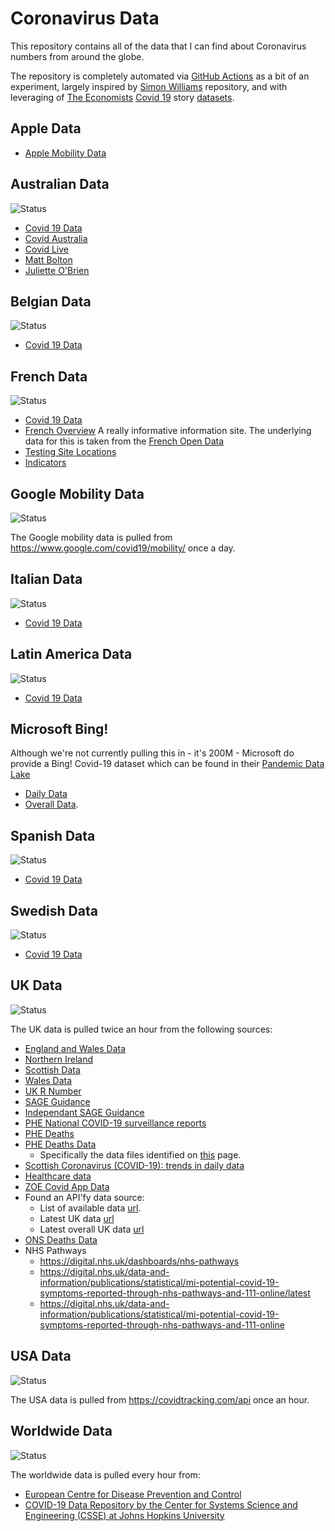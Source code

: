 # Coronavirus Data

This repository contains all of the data that I can find about Coronavirus numbers from around the globe.

The repository is completely automated via [GitHub Actions](https://github.com/features/actions) as a bit
of an experiment, largely inspired by [Simon Williams](https://github.com/simonw/coronavirus-data-gov-archive)
repository, and with leveraging of [The Economists](https://www.economist.com) [Covid 19](https://www.economist.com/graphic-detail/2020/04/16/tracking-covid-19-excess-deaths-across-countries) story [datasets](https://github.com/TheEconomist/covid-19-excess-deaths-tracker).

## Apple Data

  * [Apple Mobility Data](https://www.apple.com/covid19/mobility)

## Australian Data
![Status](https://github.com/rvaughan/coronavirus-data/workflows/Fetch%20latest%20Australian%20data/badge.svg)

  * [Covid 19 Data](https://www.covid19data.com.au/)
  * [Covid Australia](https://www.covidaustralia.com)
  * [Covid Live](https://covidlive.com.au/)
  * [Matt Bolton](https://github.com/M3IT/COVID-19_Data)
  * [Juliette O'Brien](https://github.com/pappubahry/AU_COVID19)

## Belgian Data
![Status](https://github.com/rvaughan/coronavirus-data/workflows/Fetch%20latest%20Belgian%20data/badge.svg)

  * [Covid 19 Data](https://epistat.sciensano.be)

## French Data
![Status](https://github.com/rvaughan/coronavirus-data/workflows/Fetch%20latest%20French%20data/badge.svg)

  * [Covid 19 Data](https://github.com/opencovid19-fr/data)
  * [French Overview](https://dashboard.covid19.data.gouv.fr/vue-d-ensemble?location=FRA) A really informative information site. The underlying data for this is taken from the [French Open Data](https://www.data.gouv.fr/fr/datasets/donnees-hospitalieres-relatives-a-lepidemie-de-covid-19/)
  * [Testing Site Locations](https://www.data.gouv.fr/en/datasets/sites-de-prelevements-pour-les-tests-covid/)
  * [Indicators](https://www.data.gouv.fr/en/datasets/indicateurs-de-suivi-de-lepidemie-de-covid-19/)

## Google Mobility Data
![Status](https://github.com/rvaughan/coronavirus-data/workflows/Fetch%20latest%20Google%20Mobility%20data/badge.svg)

The Google mobility data is pulled from https://www.google.com/covid19/mobility/ once a day.

## Italian Data
![Status](https://github.com/rvaughan/coronavirus-data/workflows/Fetch%20latest%20Italian%20data/badge.svg)

  * [Covid 19 Data](https://github.com/pcm-dpc/COVID-19)

## Latin America Data
![Status](https://github.com/rvaughan/coronavirus-data/workflows/Fetch%20latest%20Latin%20America%20data/badge.svg)

  * [Covid 19 Data](https://https://github.com/DataScienceResearchPeru/covid-19_latinoamerica)

## Microsoft Bing!

Although we're not currently pulling this in - it's 200M - Microsoft do provide a Bing! Covid-19 dataset which can be found in their [Pandemic Data Lake](https://azure.microsoft.com/en-gb/services/open-datasets/catalog/covid-tracking/)

  * [Daily Data](https://pandemicdatalake.blob.core.windows.net/public/raw/covid-19/covid_tracking/latest/daily.json)
  * [Overall Data](https://pandemicdatalake.blob.core.windows.net/public/curated/covid-19/bing_covid-19_data/latest/bing_covid-19_data.json).

## Spanish Data
![Status](https://github.com/rvaughan/coronavirus-data/workflows/Fetch%20latest%20Spanish%20data/badge.svg)

  * [Covid 19 Data](https://github.com/datadista/datasets)

## Swedish Data
![Status](https://github.com/rvaughan/coronavirus-data/workflows/Fetch%20latest%20Swedish%20data/badge.svg)

  * [Covid 19 Data](xxx)

## UK Data
![Status](https://github.com/rvaughan/coronavirus-data/workflows/Fetch%20latest%20UK%20data/badge.svg)

The UK data is pulled twice an hour from the following sources:

  * [England and Wales Data](https://coronavirus.data.gov.uk/)
  * [Northern Ireland](https://www.nisra.gov.uk/publications/weekly-deaths)
  * [Scottish Data](https://www.nrscotland.gov.uk/covid19stats)
  * [Wales Data](https://public.tableau.com/profile/public.health.wales.health.protection#!/vizhome/RapidCOVID-19virology-Public/Headlinesummary)
  * [UK R Number](https://www.gov.uk/government/news/government-publishes-latest-r-number)
  * [SAGE Guidance](https://www.gov.uk/government/collections/scientific-evidence-supporting-the-government-response-to-coronavirus-covid-19)
  * [Independant SAGE Guidance](https://www.independentsage.org/)
  * [PHE National COVID-19 surveillance reports](https://www.gov.uk/government/publications/national-covid-19-surveillance-reports)
  * [PHE Deaths](https://www.gov.uk/government/publications/phe-data-series-on-deaths-in-people-with-covid-19-technical-summary)
  * [PHE Deaths Data](https://coronavirus.data.gov.uk/deaths)
    * Specifically the data files identified on [this](https://coronavirus.data.gov.uk/about-data) page.
  * [Scottish Coronavirus (COVID-19): trends in daily data](https://www.gov.scot/publications/coronavirus-covid-19-trends-in-daily-data/)
  * [Healthcare data](https://coronavirus-staging.data.gov.uk/healthcare)
  * [ZOE Covid App Data](https://covid.joinzoe.com/data)
  * Found an API'fy data source:
    * List of available data [url](https://api.apify.com/v2/key-value-stores/tVaYRsPHLjNdNBu7S/records/LATEST?disableRedirect=true).
    * Latest UK data [url](https://api.apify.com/v2/key-value-stores/KWLojgM5r1JmMW4b4/records/LATEST?disableRedirect=true)
    * Latest overall UK data [url](https://api.apify.com/v2/datasets/K1mXdufnpvr53AFk6/items?format=json&clean=1)
  * [ONS Deaths Data](https://www.ons.gov.uk/peoplepopulationandcommunity/birthsdeathsandmarriages/deaths/bulletins/deathsregisteredweeklyinenglandandwalesprovisional/weekending21august2020)
  * NHS Pathways
    * https://digital.nhs.uk/dashboards/nhs-pathways
    * https://digital.nhs.uk/data-and-information/publications/statistical/mi-potential-covid-19-symptoms-reported-through-nhs-pathways-and-111-online/latest
    * https://digital.nhs.uk/data-and-information/publications/statistical/mi-potential-covid-19-symptoms-reported-through-nhs-pathways-and-111-online

## USA Data
![Status](https://github.com/rvaughan/coronavirus-data/workflows/Fetch%20latest%20USA%20data/badge.svg)

The USA data is pulled from https://covidtracking.com/api once an hour.

## Worldwide Data
![Status](https://github.com/rvaughan/coronavirus-data/workflows/Fetch%20latest%20worldwide%20data/badge.svg)

The worldwide data is pulled every hour from:
  * [European Centre for Disease Prevention and Control](https://www.ecdc.europa.eu/en/publications-data/download-todays-data-geographic-distribution-covid-19-cases-worldwide)
  * [COVID-19 Data Repository by the Center for Systems Science and Engineering (CSSE) at Johns Hopkins University](https://github.com/CSSEGISandData/COVID-19)
